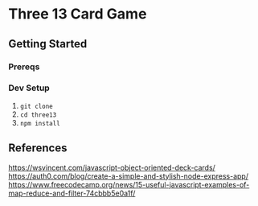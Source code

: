 # Three 13 Card Game

## Getting Started

### Prereqs

### Dev Setup
1. `git clone` 
2. `cd three13`
3. `npm install`


## References
https://wsvincent.com/javascript-object-oriented-deck-cards/
https://auth0.com/blog/create-a-simple-and-stylish-node-express-app/
https://www.freecodecamp.org/news/15-useful-javascript-examples-of-map-reduce-and-filter-74cbbb5e0a1f/
